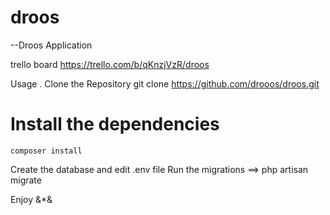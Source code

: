 # droos
--Droos Application

trello board 
https://trello.com/b/qKnzjVzR/droos

Usage
  . Clone the Repository
    git clone https://github.com/drooos/droos.git
    
# Install the dependencies
    composer install
    
Create the database and edit .env file
Run the migrations ==> php artisan migrate

Enjoy &*&
